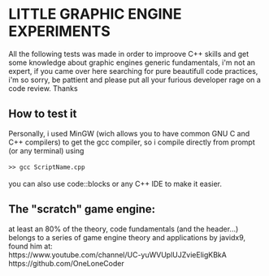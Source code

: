 <div aling="center">

<h1>LITTLE GRAPHIC ENGINE EXPERIMENTS</h1>
<p>
All the following tests was made in order to improove C++ skills 
and get some knowledge about graphic engines generic fundamentals, 
i'm not an expert, if you came over here searching for pure beautifull 
code practices, i'm so sorry, be pattient and please put all your furious
developer rage on a code review. Thanks
</p>

<h2>How to test it</h2>
<p>
Personally, i used MinGW (wich allows you to have common GNU C and C++ compilers)
to get the gcc compiler, so i compile directly from prompt (or any terminal) using<br><br>
<code>>> gcc ScriptName.cpp</code><br><br>
you can also use code::blocks or any C++ IDE to make it easier.
</p>

<h2>The "scratch" game engine:</h2>
<p>
at least an 80% of the theory, code fundamentals (and the header...) belongs to a series of game engine theory and applications by javidx9, found him at:<br>
https://www.youtube.com/channel/UC-yuWVUplUJZvieEligKBkA <br>
https://github.com/OneLoneCoder
</p>


</div>

